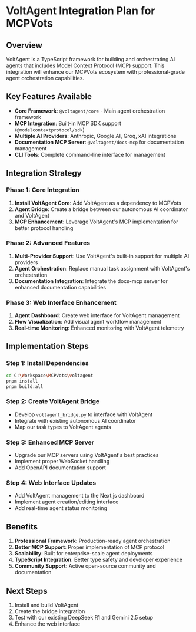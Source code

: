 # VoltAgent Integration Plan for MCPVots

## Overview
VoltAgent is a TypeScript framework for building and orchestrating AI agents that includes Model Context Protocol (MCP) support. This integration will enhance our MCPVots ecosystem with professional-grade agent orchestration capabilities.

## Key Features Available
- **Core Framework**: `@voltagent/core` - Main agent orchestration framework
- **MCP Integration**: Built-in MCP SDK support (`@modelcontextprotocol/sdk`)
- **Multiple AI Providers**: Anthropic, Google AI, Groq, xAI integrations
- **Documentation MCP Server**: `@voltagent/docs-mcp` for documentation management
- **CLI Tools**: Complete command-line interface for management

## Integration Strategy

### Phase 1: Core Integration
1. **Install VoltAgent Core**: Add VoltAgent as a dependency to MCPVots
2. **Agent Bridge**: Create a bridge between our autonomous AI coordinator and VoltAgent
3. **MCP Enhancement**: Leverage VoltAgent's MCP implementation for better protocol handling

### Phase 2: Advanced Features  
1. **Multi-Provider Support**: Use VoltAgent's built-in support for multiple AI providers
2. **Agent Orchestration**: Replace manual task assignment with VoltAgent's orchestration
3. **Documentation Integration**: Integrate the docs-mcp server for enhanced documentation capabilities

### Phase 3: Web Interface Enhancement
1. **Agent Dashboard**: Create web interface for VoltAgent management
2. **Flow Visualization**: Add visual agent workflow management
3. **Real-time Monitoring**: Enhanced monitoring with VoltAgent telemetry

## Implementation Steps

### Step 1: Install Dependencies
```bash
cd C:\Workspace\MCPVots\voltagent
pnpm install
pnpm build:all
```

### Step 2: Create VoltAgent Bridge
- Develop `voltagent_bridge.py` to interface with VoltAgent
- Integrate with existing autonomous AI coordinator
- Map our task types to VoltAgent agents

### Step 3: Enhanced MCP Server
- Upgrade our MCP servers using VoltAgent's best practices
- Implement proper WebSocket handling
- Add OpenAPI documentation support

### Step 4: Web Interface Updates  
- Add VoltAgent management to the Next.js dashboard
- Implement agent creation/editing interface
- Add real-time agent status monitoring

## Benefits
1. **Professional Framework**: Production-ready agent orchestration
2. **Better MCP Support**: Proper implementation of MCP protocol
3. **Scalability**: Built for enterprise-scale agent deployments
4. **TypeScript Integration**: Better type safety and developer experience
5. **Community Support**: Active open-source community and documentation

## Next Steps
1. Install and build VoltAgent
2. Create the bridge integration
3. Test with our existing DeepSeek R1 and Gemini 2.5 setup
4. Enhance the web interface

